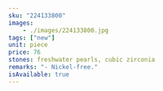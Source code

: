 ```yaml
---
sku: "224133800"
images:
    - ./images/224133800.jpg
tags: ["new"]
unit: piece
price: 76
stones: freshwater pearls, cubic zirconia
remarks: "- Nickel-free."
isAvailable: true
---
```

